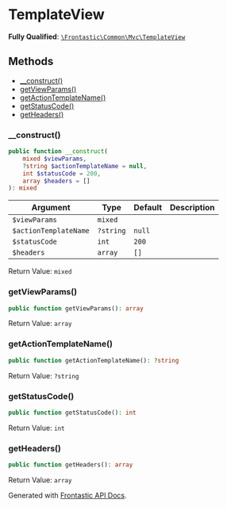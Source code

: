 #  TemplateView

**Fully Qualified**: [`\Frontastic\Common\Mvc\TemplateView`](../../../src/php/Mvc/TemplateView.php)

## Methods

* [__construct()](#__construct)
* [getViewParams()](#getviewparams)
* [getActionTemplateName()](#getactiontemplatename)
* [getStatusCode()](#getstatuscode)
* [getHeaders()](#getheaders)

### __construct()

```php
public function __construct(
    mixed $viewParams,
    ?string $actionTemplateName = null,
    int $statusCode = 200,
    array $headers = []
): mixed
```

Argument|Type|Default|Description
--------|----|-------|-----------
`$viewParams`|`mixed`||
`$actionTemplateName`|`?string`|`null`|
`$statusCode`|`int`|`200`|
`$headers`|`array`|`[]`|

Return Value: `mixed`

### getViewParams()

```php
public function getViewParams(): array
```

Return Value: `array`

### getActionTemplateName()

```php
public function getActionTemplateName(): ?string
```

Return Value: `?string`

### getStatusCode()

```php
public function getStatusCode(): int
```

Return Value: `int`

### getHeaders()

```php
public function getHeaders(): array
```

Return Value: `array`

Generated with [Frontastic API Docs](https://github.com/FrontasticGmbH/apidocs).
